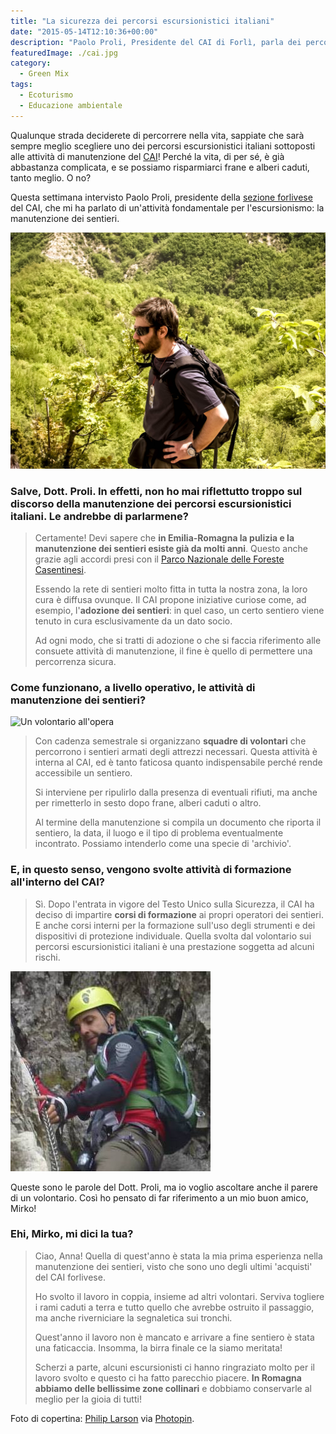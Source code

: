 ```yaml
---
title: "La sicurezza dei percorsi escursionistici italiani"
date: "2015-05-14T12:10:36+00:00"
description: "Paolo Proli, Presidente del CAI di Forlì, parla dei percorsi escursionistici italiani in termini di sicurezza e di manutenzione dei sentieri."
featuredImage: ./cai.jpg
category:
  - Green Mix
tags:
  - Ecoturismo
  - Educazione ambientale
---
```


Qualunque strada deciderete di percorrere nella vita, sappiate che sarà sempre meglio scegliere uno dei percorsi escursionistici italiani sottoposti alle attività di manutenzione del [CAI](http://www.cai.it)!
Perché la vita, di per sé, è già abbastanza complicata, e se possiamo risparmiarci frane e alberi caduti, tanto meglio. O no?

Questa settimana intervisto Paolo Proli, presidente della [sezione forlivese](http://www.caiforli.it) del CAI, che mi ha parlato di un'attività fondamentale per l'escursionismo: la manutenzione dei sentieri.

![Paolo Proli](./paolo-proli.jpg)

### Salve, Dott. Proli. In effetti, non ho mai riflettutto troppo sul discorso della manutenzione dei percorsi escursionistici italiani. Le andrebbe di parlarmene?

> Certamente! Devi sapere che **in Emilia-Romagna la pulizia e la manutenzione dei sentieri esiste già da molti anni**. Questo anche grazie agli accordi presi con il [Parco Nazionale delle Foreste Casentinesi](http://www.parcoforestecasentinesi.it/pfc/index.php?option=com_inclusore_homepage&lang=it&jos_change_template=pfc_homepage).
>
> Essendo la rete di sentieri molto fitta in tutta la nostra zona, la loro cura è diffusa ovunque. Il CAI propone iniziative curiose come, ad esempio, l'**adozione dei sentieri**: in quel caso, un certo sentiero viene tenuto in cura esclusivamente da un dato socio.
>
> Ad ogni modo, che si tratti di adozione o che si faccia riferimento alle consuete attività di manutenzione, il fine è quello di permettere una percorrenza sicura.

### Come funzionano, a livello operativo, le attività di manutenzione dei sentieri?

![Un volontario all'opera](./volontario)

> Con cadenza semestrale si organizzano **squadre di volontari** che percorrono i sentieri armati degli attrezzi necessari. Questa attività è interna al CAI, ed è tanto faticosa quanto indispensabile perché rende accessibile un sentiero.
>
> Si interviene per ripulirlo dalla presenza di eventuali rifiuti, ma anche per rimetterlo in sesto dopo frane, alberi caduti o altro.
>
> Al termine della manutenzione si compila un documento che riporta il sentiero, la data, il luogo e il tipo di problema eventualmente incontrato. Possiamo intenderlo come una specie di 'archivio'.

### E, in questo senso, vengono svolte attività di formazione all'interno del CAI?

> Sì. Dopo l'entrata in vigore del Testo Unico sulla Sicurezza, il CAI ha deciso di impartire **corsi di formazione** ai propri operatori dei sentieri. E anche corsi interni per la formazione sull'uso degli strumenti e dei dispositivi di protezione individuale. Quella svolta dal volontario sui percorsi escursionistici italiani è una prestazione soggetta ad alcuni rischi.

![Mirko Mariani, volontario CAI.](./mirko-mariani.jpg)

Queste sono le parole del Dott. Proli, ma io voglio ascoltare anche il parere di un volontario. Così ho pensato di far riferimento a un mio buon amico, Mirko!

### Ehi, Mirko, mi dici la tua?

> Ciao, Anna! Quella di quest'anno è stata la mia prima esperienza nella manutenzione dei sentieri, visto che sono uno degli ultimi 'acquisti' del CAI forlivese.
>
> Ho svolto il lavoro in coppia, insieme ad altri volontari. Serviva togliere i rami caduti a terra e tutto quello che avrebbe ostruito il passaggio, ma anche riverniciare la segnaletica sui tronchi.
>
> Quest'anno il lavoro non è mancato e arrivare a fine sentiero è stata una faticaccia. Insomma, la birra finale ce la siamo meritata!
>
> Scherzi a parte, alcuni escursionisti ci hanno ringraziato molto per il lavoro svolto e questo ci ha fatto parecchio piacere. **In Romagna abbiamo delle bellissime zone collinari** e dobbiamo conservarle al meglio per la gioia di tutti!

Foto di copertina: [Philip Larson](http://www.flickr.com/photos/22098403@N00/3805313764) via [Photopin](http://photopin.com).
